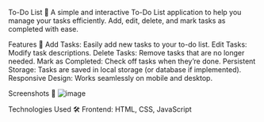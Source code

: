 To-Do List 📝
A simple and interactive To-Do List application to help you manage your tasks efficiently. Add, edit, delete, and mark tasks as completed with ease.

Features 🚀
Add Tasks: Easily add new tasks to your to-do list.
Edit Tasks: Modify task descriptions.
Delete Tasks: Remove tasks that are no longer needed.
Mark as Completed: Check off tasks when they’re done.
Persistent Storage: Tasks are saved in local storage (or database if implemented).
Responsive Design: Works seamlessly on mobile and desktop.

Screenshots 📸
![image](https://github.com/user-attachments/assets/1a80c092-9ff5-4b04-8772-30ed61af242c)


Technologies Used 🛠️
Frontend: HTML, CSS, JavaScript




